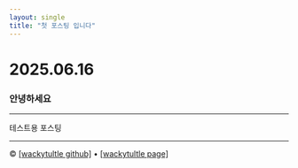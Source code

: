 ```yaml
---
layout: single
title: "첫 포스팅 입니다"
---
```



# 2025.06.16

### 안녕하세요

---

테스트용 포스팅

---

&copy; [[wackytultle github]](https://github.com/wackyturtle/wackyturtle.github.io) &bull; [[wackytultle page]](https://wackyturtle.github.io/)
